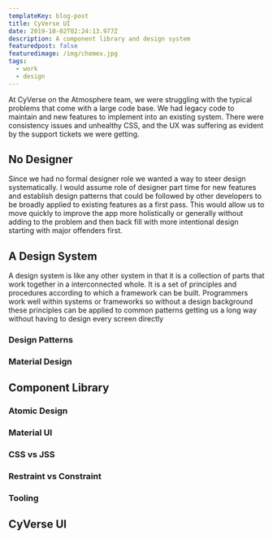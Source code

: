 ```yaml
---
templateKey: blog-post
title: CyVerse UI
date: 2019-10-02T02:24:13.977Z
description: A component library and design system
featuredpost: false
featuredimage: /img/chemex.jpg
tags:
  - work
  - design
---
```

At CyVerse on the Atmosphere team, we were struggling with the typical problems that come with a large code base. We had legacy code to maintain and new features to implement into an existing system. There were consistency issues and unhealthy CSS, and the UX was suffering as evident by the support tickets we were getting.

## No Designer

Since we had no formal designer role we wanted a way to steer design systematically. I would assume role of designer part time for new features and establish design patterns that could be followed by other developers to be broadly applied to existing features as a first pass. This would allow us to move quickly to improve the app more holistically or generally without adding to the problem and then back fill with more intentional design starting with major offenders first.

## A Design System

A design system is like any other system in that it is a collection of parts that work together in a interconnected whole. It is a set of principles and procedures according to which a framework can be built. Programmers work well within systems or frameworks so without a design background these principles can be applied to common patterns getting us a long way without having to design every screen directly

### Design Patterns

### Material Design

## Component Library

### Atomic Design

### Material UI

### CSS vs JSS
### Restraint vs Constraint
### Tooling
## CyVerse UI 

